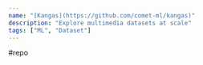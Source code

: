 ```yaml
---
name: "[Kangas](https://github.com/comet-ml/kangas)"
description: "Explore multimedia datasets at scale"
tags: ["ML", "Dataset"]
---
```

#repo